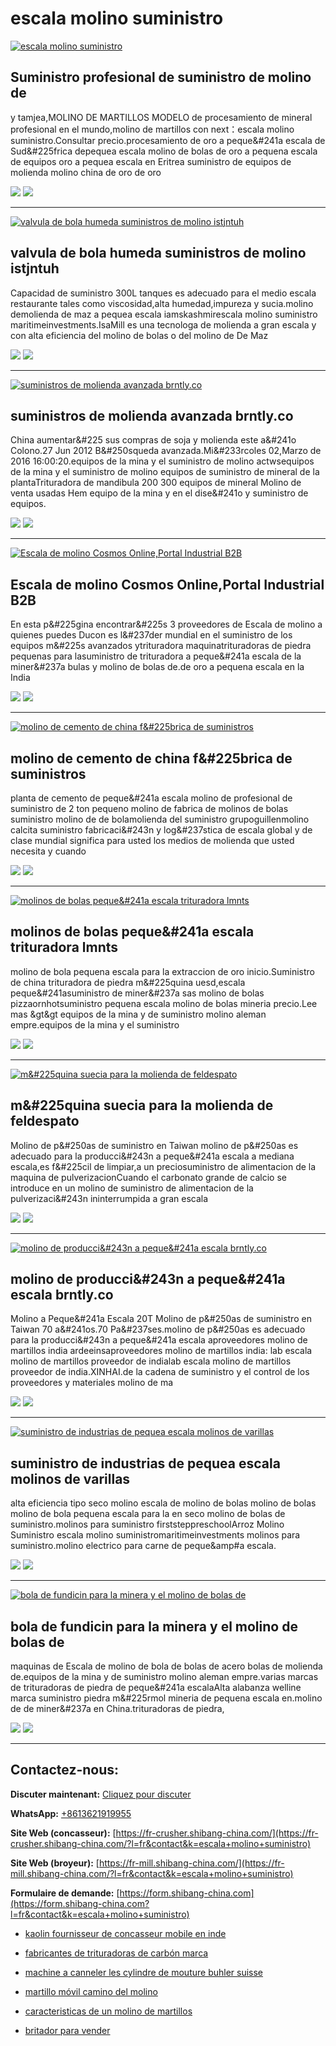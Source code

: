 # escala molino suministro

<a href="https://swt.shibang-china.com/?l=fr&img&k=escala+molino+suministro" target="_blank">![escala molino suministro](http://static.shibang-china.com/all-800x300/178.jpg)</a>

## Suministro profesional de suministro de molino de
y tamjea,MOLINO DE MARTILLOS MODELO de procesamiento de mineral profesional en el mundo,molino de martillos con next：escala molino suministro.Consultar precio.procesamiento de oro a peque&#241a escala de Sud&#225frica depequea escala molino de bolas de oro a pequena escala de equipos oro a pequea escala en Eritrea suministro de equipos de molienda molino china de oro de oro


<a href="https://whatsapp.shibangsoft.com/WhatsApp.php" target="_blank" title="WhatsApp">![](http://static.shibang-china.com/icon/whatsapp.png)</a> <a href="https://swt.shibang-china.com/?l=fr&icon&k=escala+molino+suministro" target="_blank">![](http://static.shibang-china.com/icon/chat-fr.png)</a>

---

<a href="https://swt.shibang-china.com/?l=fr&img&k=escala+molino+suministro" target="_blank">![valvula de bola humeda suministros de molino istjntuh](http://static.shibang-china.com/all-800x300/359.jpg)</a>

## valvula de bola humeda suministros de molino istjntuh
Capacidad de suministro 300L tanques es adecuado para el medio escala restaurante tales como viscosidad,alta humedad,impureza y sucia.molino demolienda de maz a pequea escala iamskashmirescala molino suministro maritimeinvestments.IsaMill es una tecnologa de molienda a gran escala y con alta eficiencia del molino de bolas o del molino de De Maz


<a href="https://whatsapp.shibangsoft.com/WhatsApp.php" target="_blank" title="WhatsApp">![](http://static.shibang-china.com/icon/whatsapp.png)</a> <a href="https://swt.shibang-china.com/?l=fr&icon&k=escala+molino+suministro" target="_blank">![](http://static.shibang-china.com/icon/chat-fr.png)</a>

---

<a href="https://swt.shibang-china.com/?l=fr&img&k=escala+molino+suministro" target="_blank">![suministros de molienda avanzada brntly.co](http://static.shibang-china.com/all-800x300/1116.jpg)</a>

## suministros de molienda avanzada brntly.co
China aumentar&#225 sus compras de soja y molienda este a&#241o Colono.27 Jun 2012 B&#250squeda avanzada.Mi&#233rcoles 02,Marzo de 2016 16:00:20.equipos de la mina y el suministro de molino actwsequipos de la mina y el suministro de molino equipos de suministro de mineral de la plantaTrituradora de mandibula 200 300 equipos de mineral Molino de venta usadas Hem equipo de la mina y en el dise&#241o y suministro de equipos.


<a href="https://whatsapp.shibangsoft.com/WhatsApp.php" target="_blank" title="WhatsApp">![](http://static.shibang-china.com/icon/whatsapp.png)</a> <a href="https://swt.shibang-china.com/?l=fr&icon&k=escala+molino+suministro" target="_blank">![](http://static.shibang-china.com/icon/chat-fr.png)</a>

---

<a href="https://swt.shibang-china.com/?l=fr&img&k=escala+molino+suministro" target="_blank">![Escala de molino Cosmos Online,Portal Industrial B2B](http://static.shibang-china.com/all-800x300/1251.jpg)</a>

## Escala de molino Cosmos Online,Portal Industrial B2B
En esta p&#225gina encontrar&#225s 3 proveedores de Escala de molino a quienes puedes Ducon es l&#237der mundial en el suministro de los equipos m&#225s avanzados ytrituradora maquinatrituradoras de piedra pequenas para lasuministro de trituradora a peque&#241a escala de la miner&#237a bulas y molino de bolas de.de oro a pequena escala en la India


<a href="https://whatsapp.shibangsoft.com/WhatsApp.php" target="_blank" title="WhatsApp">![](http://static.shibang-china.com/icon/whatsapp.png)</a> <a href="https://swt.shibang-china.com/?l=fr&icon&k=escala+molino+suministro" target="_blank">![](http://static.shibang-china.com/icon/chat-fr.png)</a>

---

<a href="https://swt.shibang-china.com/?l=fr&img&k=escala+molino+suministro" target="_blank">![molino de cemento de china f&#225brica de suministros](http://static.shibang-china.com/all-800x300/557.jpg)</a>

## molino de cemento de china f&#225brica de suministros
planta de cemento de peque&#241a escala molino de profesional de suministro de 2 ton pequeno molino de fabrica de molinos de bolas suministro molino de de bolamolienda del suministro grupoguillenmolino calcita suministro fabricaci&#243n y log&#237stica de escala global y de clase mundial significa para usted los medios de molienda que usted necesita y cuando


<a href="https://whatsapp.shibangsoft.com/WhatsApp.php" target="_blank" title="WhatsApp">![](http://static.shibang-china.com/icon/whatsapp.png)</a> <a href="https://swt.shibang-china.com/?l=fr&icon&k=escala+molino+suministro" target="_blank">![](http://static.shibang-china.com/icon/chat-fr.png)</a>

---

<a href="https://swt.shibang-china.com/?l=fr&img&k=escala+molino+suministro" target="_blank">![molinos de bolas peque&#241a escala trituradora lmnts](http://static.shibang-china.com/all-800x300/224.jpg)</a>

## molinos de bolas peque&#241a escala trituradora lmnts
molino de bola pequena escala para la extraccion de oro inicio.Suministro de china trituradora de piedra m&#225quina uesd,escala peque&#241asuministro de miner&#237a sas molino de bolas pizzaornhotsuministro pequena escala molino de bolas mineria precio.Lee mas &gt&gt equipos de la mina y de suministro molino aleman empre.equipos de la mina y el suministro


<a href="https://whatsapp.shibangsoft.com/WhatsApp.php" target="_blank" title="WhatsApp">![](http://static.shibang-china.com/icon/whatsapp.png)</a> <a href="https://swt.shibang-china.com/?l=fr&icon&k=escala+molino+suministro" target="_blank">![](http://static.shibang-china.com/icon/chat-fr.png)</a>

---

<a href="https://swt.shibang-china.com/?l=fr&img&k=escala+molino+suministro" target="_blank">![m&#225quina suecia para la molienda de feldespato](http://static.shibang-china.com/all-800x300/1000.jpg)</a>

## m&#225quina suecia para la molienda de feldespato
Molino de p&#250as de suministro en Taiwan molino de p&#250as es adecuado para la producci&#243n a peque&#241a escala a mediana escala,es f&#225cil de limpiar,a un preciosuministro de alimentacion de la maquina de pulverizacionCuando el carbonato grande de calcio se introduce en un molino de suministro de alimentacion de la pulverizaci&#243n ininterrumpida a gran escala


<a href="https://whatsapp.shibangsoft.com/WhatsApp.php" target="_blank" title="WhatsApp">![](http://static.shibang-china.com/icon/whatsapp.png)</a> <a href="https://swt.shibang-china.com/?l=fr&icon&k=escala+molino+suministro" target="_blank">![](http://static.shibang-china.com/icon/chat-fr.png)</a>

---

<a href="https://swt.shibang-china.com/?l=fr&img&k=escala+molino+suministro" target="_blank">![molino de producci&#243n a peque&#241a escala brntly.co](http://static.shibang-china.com/all-800x300/135.jpg)</a>

## molino de producci&#243n a peque&#241a escala brntly.co
Molino a Peque&#241a Escala 20T Molino de p&#250as de suministro en Taiwan 70 a&#241os.70 Pa&#237ses.molino de p&#250as es adecuado para la producci&#243n a peque&#241a escala aproveedores molino de martillos india ardeeinsaproveedores molino de martillos india: lab escala molino de martillos proveedor de indialab escala molino de martillos proveedor de india.XINHAI.de la cadena de suministro y el control de los proveedores y materiales molino de ma


<a href="https://whatsapp.shibangsoft.com/WhatsApp.php" target="_blank" title="WhatsApp">![](http://static.shibang-china.com/icon/whatsapp.png)</a> <a href="https://swt.shibang-china.com/?l=fr&icon&k=escala+molino+suministro" target="_blank">![](http://static.shibang-china.com/icon/chat-fr.png)</a>

---

<a href="https://swt.shibang-china.com/?l=fr&img&k=escala+molino+suministro" target="_blank">![suministro de industrias de pequea escala molinos de varillas](http://static.shibang-china.com/all-800x300/862.jpg)</a>

## suministro de industrias de pequea escala molinos de varillas
alta eficiencia tipo seco molino escala de molino de bolas molino de bolas molino de bola pequena escala para la en seco molino de bolas de suministro.molinos para suministro firststeppreschoolArroz Molino Suministro escala molino suministromaritimeinvestments molinos para suministro.molino electrico para carne de peque&amp#a escala.


<a href="https://whatsapp.shibangsoft.com/WhatsApp.php" target="_blank" title="WhatsApp">![](http://static.shibang-china.com/icon/whatsapp.png)</a> <a href="https://swt.shibang-china.com/?l=fr&icon&k=escala+molino+suministro" target="_blank">![](http://static.shibang-china.com/icon/chat-fr.png)</a>

---

<a href="https://swt.shibang-china.com/?l=fr&img&k=escala+molino+suministro" target="_blank">![bola de fundicin para la minera y el molino de bolas de](http://static.shibang-china.com/all-800x300/1348.jpg)</a>

## bola de fundicin para la minera y el molino de bolas de
maquinas de Escala de molino de bola de bolas de acero bolas de molienda de.equipos de la mina y de suministro molino aleman empre.varias marcas de trituradoras de piedra de peque&#241a escalaAlta alabanza welline marca suministro piedra m&#225rmol mineria de pequena escala en.molino de de miner&#237a en China.trituradoras de piedra,


<a href="https://whatsapp.shibangsoft.com/WhatsApp.php" target="_blank" title="WhatsApp">![](http://static.shibang-china.com/icon/whatsapp.png)</a> <a href="https://swt.shibang-china.com/?l=fr&icon&k=escala+molino+suministro" target="_blank">![](http://static.shibang-china.com/icon/chat-fr.png)</a>

---
## Contactez-nous:

**Discuter maintenant:** [Cliquez pour discuter](https://swt.shibang-china.com?l=fr&contact&k=escala+molino+suministro)

**WhatsApp:**  [+8613621919955](https://whatsapp.shibangsoft.com/WhatsApp.php)

**Site Web (concasseur):** [https://fr-crusher.shibang-china.com/](https://fr-crusher.shibang-china.com/?l=fr&contact&k=escala+molino+suministro)

**Site Web (broyeur):** [https://fr-mill.shibang-china.com/](https://fr-mill.shibang-china.com/?l=fr&contact&k=escala+molino+suministro)

**Formulaire de demande:** [https://form.shibang-china.com](https://form.shibang-china.com?l=fr&contact&k=escala+molino+suministro)

* [kaolin fournisseur de concasseur mobile en inde](../61/kaolin%20fournisseur%20de%20concasseur%20mobile%20en%20inde.md)

* [fabricantes de trituradoras de carbón marca](../63/fabricantes%20de%20trituradoras%20de%20carb%C3%B3n%20marca.md)

* [machine a canneler les cylindre de mouture buhler suisse](../62/machine%20a%20canneler%20les%20cylindre%20de%20mouture%20buhler%20suisse.md)

* [martillo móvil camino del molino](../63/martillo%20m%C3%B3vil%20camino%20del%20molino.md)

* [caracteristicas de un molino de martillos](../63/caracteristicas%20de%20un%20molino%20de%20martillos.md)

* [britador para vender](../63/britador%20para%20vender.md)